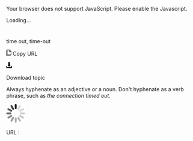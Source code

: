 Your browser does not support JavaScript. Please enable the Javascript.

Loading...

# 

time out, time-out

![Copy URL](time-out_files/Copy.png)
Copy URL

![Download](time-out_files/Download.png)

Download topic

Always hyphenate as an adjective or a noun. Don't hyphenate as a verb phrase, such as *the connection timed out.*

![In progress](time-out_files/activity-large.gif)

URL :

